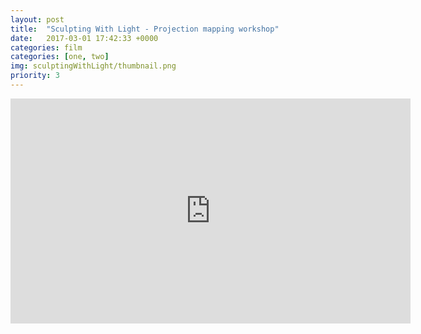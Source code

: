 ```yaml
---
layout: post
title:  "Sculpting With Light - Projection mapping workshop"
date:   2017-03-01 17:42:33 +0000
categories: film
categories: [one, two]
img: sculptingWithLight/thumbnail.png
priority: 3
---
```


<iframe src="https://player.vimeo.com/video/180183008" width="640" height="360" frameborder="0" webkitallowfullscreen mozallowfullscreen allowfullscreen></iframe>
